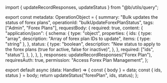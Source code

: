 import { updateRecordResponses, updateStatus } from "@b/utils/query";

export const metadata: OperationObject = {
  summary: "Bulk updates the status of forex plans",
  operationId: "bulkUpdateForexPlanStatus",
  tags: ["Admin", "Forex Plans"],
  requestBody: {
    required: true,
    content: {
      "application/json": {
        schema: {
          type: "object",
          properties: {
            ids: {
              type: "array",
              description: "Array of forex plan IDs to update",
              items: { type: "string" },
            },
            status: {
              type: "boolean",
              description:
                "New status to apply to the forex plans (true for active, false for inactive)",
            },
          },
          required: ["ids", "status"],
        },
      },
    },
  },
  responses: updateRecordResponses("Forex Plan"),
  requiresAuth: true,
  permission: "Access Forex Plan Management",
};

export default async (data: Handler) => {
  const { body } = data;
  const { ids, status } = body;
  return updateStatus("forexPlan", ids, status);
};
